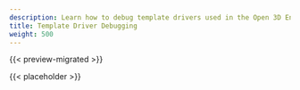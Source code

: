 ```yaml
---
description: Learn how to debug template drivers used in the Open 3D Engine code generation system.
title: Template Driver Debugging
weight: 500
---
```


{{< preview-migrated >}}

{{< placeholder >}}